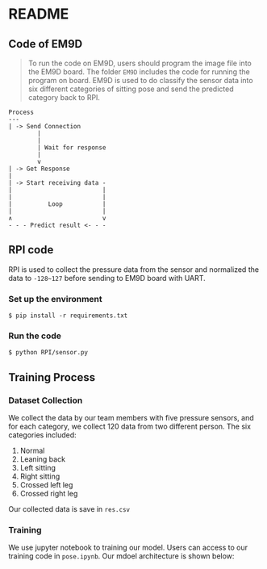 # README

## Code of EM9D
> To run the code on EM9D, users should program the image file into the EM9D board.
The folder `EM9D` includes the code for running the program on board. EM9D is used to do classify the sensor data into six different categories of sitting pose and send the predicted category back to RPI.
```
Process
---
| -> Send Connection
        |
        |
        | Wait for response
        |
        v
| -> Get Response
|
| -> Start receiving data -
|                         |
|                         |
|          Loop           |
|                         |
∧                         v
- - - Predict result <- - -
```

## RPI code
RPI is used to collect the pressure data from the sensor and normalized the data to `-128~127` before sending to EM9D board with UART.

### Set up the environment
```
$ pip install -r requirements.txt
```

### Run the code
```
$ python RPI/sensor.py
```

## Training Process

### Dataset Collection
We collect the data by our team members with five pressure sensors, and for each category, we collect 120 data from two different person. The six categories included:
1. Normal
2. Leaning back
3. Left sitting
4. Right sitting
5. Crossed left leg
6. Crossed right leg

Our collected data is save in `res.csv`

### Training
We use jupyter notebook to training our model. Users can access to our training code in `pose.ipynb`. Our mdoel architecture is shown below: